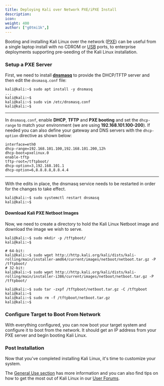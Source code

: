 ```yaml
---
title: Deploying Kali over Network PXE/iPXE Install
description:
icon:
weight: 400
author: ["g0tmi1k",]
---
```


Booting and installing Kali Linux over the network ([PXE](https://en.wikipedia.org/wiki/Preboot_Execution_Environment)) can be useful from a single laptop install with no CDROM or [USB](/docs/usb/) ports, to enterprise deployments supporting pre-seeding of the Kali Linux installation.

### Setup a PXE Server

First, we need to install **[dnsmasq](https://packages.debian.org/testing/dnsmasq)** to provide the DHCP/TFTP server and then edit the `dnsmasq.conf` file:

```console
kali@kali:~$ sudo apt install -y dnsmasq
...
kali@kali:~$
kali@kali:~$ sudo vim /etc/dnsmasq.conf
kali@kali:~$
```

- - -

In `dnsmasq.conf`, enable **DHCP**, **TFTP** and **PXE booting** and set the `dhcp-range` to match your environment (we are using **192.168.101.100-200**). If needed you can also define your gateway and DNS servers with the `dhcp-option` directive as shown below:

```plaintext
interface=eth0
dhcp-range=192.168.101.100,192.168.101.200,12h
dhcp-boot=pxelinux.0
enable-tftp
tftp-root=/tftpboot/
dhcp-option=3,192.168.101.1
dhcp-option=6,8.8.8.8,8.8.4.4
```

- - -

With the edits in place, the dnsmasq service needs to be restarted in order for the changes to take effect.

```console
kali@kali:~$ sudo systemctl restart dnsmasq
kali@kali:~$
```

#### Download Kali PXE Netboot Images

Now, we need to create a directory to hold the Kali Linux Netboot image and download the image we wish to serve.

```console
kali@kali:~$ sudo mkdir -p /tftpboot/
kali@kali:~$

# 64-bit:
kali@kali:~$ sudo wget http://http.kali.org/kali/dists/kali-rolling/main/installer-amd64/current/images/netboot/netboot.tar.gz -P /tftpboot/
# 32-bit:
kali@kali:~$ sudo wget http://http.kali.org/kali/dists/kali-rolling/main/installer-i386/current/images/netboot/netboot.tar.gz -P /tftpboot/

kali@kali:~$ sudo tar -zxpf /tftpboot/netboot.tar.gz -C /tftpboot
kali@kali:~$
kali@kali:~$ sudo rm -f /tftpboot/netboot.tar.gz
kali@kali:~$
```

### Configure Target to Boot From Network

With everything configured, you can now boot your target system and configure it to boot from the network. It should get an IP address from your PXE server and begin booting Kali Linux.

### Post Installation

Now that you've completed installing Kali Linux, it's time to customize your system.

The [General Use section](/docs/general-use/) has more information and you can also find tips on how to get the most out of Kali Linux in our [User Forums](https://forums.kali.org/).

